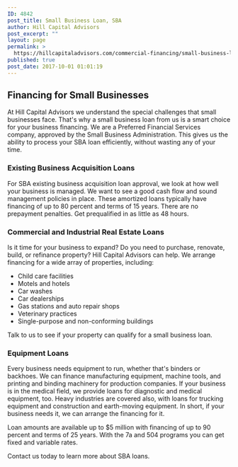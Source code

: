 ```yaml
---
ID: 4842
post_title: Small Business Loan, SBA
author: Hill Capital Advisors
post_excerpt: ""
layout: page
permalink: >
  https://hillcapitaladvisors.com/commercial-financing/small-business-loan-sba/
published: true
post_date: 2017-10-01 01:01:19
---
```

<h2>Financing for Small Businesses</h2>
At Hill Capital Advisors we understand the special challenges that small businesses face. That's why a small business loan from us is a smart choice for your business financing. We are a Preferred Financial Services company, approved by the Small Business Administration. This gives us the ability to process your SBA loan efficiently, without wasting any of your time.
<h3>Existing Business Acquisition Loans</h3>
For SBA existing business acquisition loan approval, we look at how well your business is managed. We want to see a good cash flow and sound management policies in place. These amortized loans typically have financing of up to 80 percent and terms of 15 years. There are no prepayment penalties. Get prequalified in as little as 48 hours.
<h3>Commercial and Industrial Real Estate Loans</h3>
Is it time for your business to expand? Do you need to purchase, renovate, build, or refinance property? Hill Capital Advisors can help. We arrange financing for a wide array of properties, including:
<ul>
 	<li>Child care facilities</li>
 	<li>Motels and hotels</li>
 	<li>Car washes</li>
 	<li>Car dealerships</li>
 	<li>Gas stations and auto repair shops</li>
 	<li>Veterinary practices</li>
 	<li>Single-purpose and non-conforming buildings</li>
</ul>
Talk to us to see if your property can qualify for a small business loan.
<h3>Equipment Loans</h3>
Every business needs equipment to run, whether that's binders or backhoes. We can finance manufacturing equipment, machine tools, and printing and binding machinery for production companies. If your business is in the medical field, we provide loans for diagnostic and medical equipment, too. Heavy industries are covered also, with loans for trucking equipment and construction and earth-moving equipment. In short, if your business needs it, we can arrange the financing for it.

Loan amounts are available up to $5 million with financing of up to 90 percent and terms of 25 years. With the 7a and 504 programs you can get fixed and variable rates.

Contact us today to learn more about SBA loans.